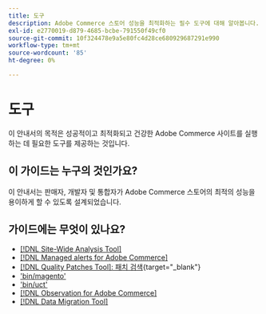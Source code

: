 ```yaml
---
title: 도구
description: Adobe Commerce 스토어 성능을 최적화하는 필수 도구에 대해 알아봅니다. 분석 툴, 패치 및 유틸리티를 사용하여 보다 효율적으로 사이트를 관리하는 방법에 대해 알아봅니다.
exl-id: e2770019-d879-4685-bcbe-791550f49cf0
source-git-commit: 10f324478e9a5e80fc4d28ce680929687291e990
workflow-type: tm+mt
source-wordcount: '85'
ht-degree: 0%

---
```


# 도구

이 안내서의 목적은 성공적이고 최적화되고 건강한 Adobe Commerce 사이트를 실행하는 데 필요한 도구를 제공하는 것입니다.

## 이 가이드는 누구의 것인가요?

이 안내서는 판매자, 개발자 및 통합자가 Adobe Commerce 스토어의 최적의 성능을 용이하게 할 수 있도록 설계되었습니다.

## 가이드에는 무엇이 있나요?

* [[!DNL Site-Wide Analysis Tool]](../tools/site-wide-analysis-tool/intro.md)
* [[!DNL Managed alerts for Adobe Commerce]](../tools/managed-alerts-for-adobe-commerce/managed-alerts-for-magento-commerce.md)
* [[!DNL Quality Patches Tool]: 패치 검색](https://experienceleague.adobe.com/tools/commerce-quality-patches/index.html){target="_blank"}
* [&#39;bin/magento&#39;](reference/commerce-on-premises.md)
* [&#39;bin/uct&#39;](reference/commerce-on-premises.md)
* [[!DNL Observation for Adobe Commerce]](../tools/observation-for-adobe-commerce/intro.md)
* [[!DNL Data Migration Tool]](data-migration-tool/how-migration-works.md)
